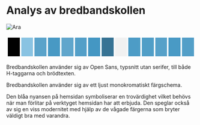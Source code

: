 Analys av bredbandskollen
===============================


![Ara](img/bredbandskollen.png "bredbandskollen")

<table style="border-spacing: 4px; border-collapse: separate">
<tbody><tr>
<td style="height: 50px; width: 50px; background-color: #010101">
</td><td style="height: 50px; width: 50px; background-color: #89C3E2">
</td><td style="height: 50px; width: 50px; background-color: #5AA3CA">
</td><td style="height: 50px; width: 50px; background-color: #4899C4">
</td><td style="height: 50px; width: 50px; background-color: #60A6CC">
</td><td style="height: 50px; width: 50px; background-color: #539FC8">
</td><td style="height: 50px; width: 50px; background-color: #4497C3">
</td><td style="height: 50px; width: 50px; background-color: #377394">
</td><td style="height: 50px; width: 50px; background-color: #F1F1F1">
</td><td style="height: 50px; width: 50px; background-color: #4D9CC6">
</td><td style="height: 50px; width: 50px; background-color: #509EC7">
</td><td style="height: 50px; width: 50px; background-color: #56A1C9">
</td><td style="height: 50px; width: 50px; background-color: #499AC5">
</td><td style="height: 50px; width: 50px; background-color: #539FC8">
</td></tr>
</tbody></table>

Bredbandskollen använder sig av Open Sans, typsnitt utan serifer, till både H-taggarna och brödtexten.

Bredbandskollen använder sig av ett ljust monokromatiskt färgschema.

Den blåa nyansen på hemsidan symboliserar en trovärdighet vilket behövs när man förlitar på verktyget hemsidan har att erbjuda. Den speglar också av sig en viss modernitet med hjälp av de vågade färgerna som bryter väldigt bra med varandra.
